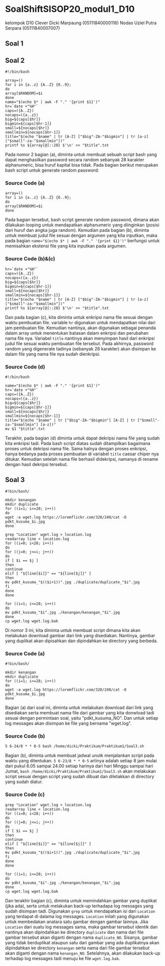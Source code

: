 # SoalShiftSISOP20_modul1_D10

kelompok D10
Clever Dicki Marpaung (05111840000116)
Nodas Uziel Putra Serpara (05111840007007)

## Soal 1

## Soal 2
```console
#!/bin/bash

array=()
for i in {a..z} {A..Z} {0..9};
do
array[$RANDOM]=$i
done
name="$(echo $* | awk -F "." '{print $1}')"
hr=`date +"%H"`
caps=({A..Z})
nocaps=({a..z})
big=${caps[$hr]}
bigmin=${caps[$hr-1]}
small=${nocaps[$hr]}
smallmin=${nocaps[$hr-1]}
title="$(echo "$name" | tr [A-Z] ["$big"-ZA-"$bigmin"] | tr [a-z] ["$small"-za-"$smallmin"])"
printf %s ${array[@]::28} $'\n' >> "$title".txt
```
Pada nomor 2 bagian (a), diminta untuk membuat sebuah script bash yang dapat menghasilkan password secara random sebanyak 28 karakter alphanumeric, bisa huruf kapital bisa tidak. Pada bagian berikut merupakan bash script untuk generate random password:
### Source Code (a)
```console
array=()
for i in {a..z} {A..Z} {0..9};
do
array[$RANDOM]=$i
done
```
Pada bagian tersebut, bash script generate random password, dimana akan dilakukan looping untuk mendapatkan alphanumeric yang diinginkan (posisi dari huruf dan angka juga random).
Kemudian pada bagian (b), diminta untuk membuat judul file sesuai dengan argumen yang kita inputkan, maka pada bagian ```name="$(echo $* | awk -F "." '{print $1}')"``` berfungsi untuk memisahkan ekstensi file yang kita inputkan pada argumen.
### Source Code (b)&(c)
```console
hr=`date +"%H"`
caps=({A..Z})
nocaps=({a..z})
big=${caps[$hr]}
bigmin=${caps[$hr-1]}
small=${nocaps[$hr]}
smallmin=${nocaps[$hr-1]}
title="$(echo "$name" | tr [A-Z] ["$big"-ZA-"$bigmin"] | tr [a-z] ["$small"-za-"$smallmin"])"
printf %s ${array[@]::28} $'\n' >> "$title".txt
```
Dan pada bagian (c), kita diminta untuk enkripsi nama file sesuai dengan waktu pembuatan file. variable ```hr``` digunakan untuk mendapatkan nilai dari jam pembuatan file. Kemudian nantinya, akan digunakan sebagai penanda dalam array untuk menentukan batasan dalam enkripsi dan perubahan nama file nya. Variabel ```title``` nantinya akan menyimpan hasil dari enkripsi judul file sesuai waktu pembuatan file tersebut. Pada akhirnya, password random yang digenerate tadinya (sebanyak 28 karakter) akan disimpan ke dalam file yang nama file nya sudah dienkripsi.
### Source Code (d)
```console
#!/bin/bash

name="$(echo $* | awk -F "." '{print $1}')"
hr=`date +"%H"`
caps=({A..Z})
nocaps=({a..z})
big=${caps[$hr]}
bigmin=${caps[$hr-1]}
small=${nocaps[$hr]}
smallmin=${nocaps[$hr-1]}
title="$(echo "$name" | tr ["$big"-ZA-"$bigmin"] [A-Z] | tr ["$small"-za-"$smallmin"] [a-z])"
mv $1 "$title".txt
```
Terakhir, pada bagian (d) diminta untuk dapat dekripsi nama file yang sudah kita enkripsi tadi. Pada bash script diatas sudah ditampilkan bagaimana proses untuk dekripsi nama file. Sama halnya dengan proses enkripsi, hanya bedanya pada proses pembuatan di variabel ```title``` caesar chiper nya ditukar. Kemudian setelah nama file berhasil didekripsi, namanya di rename dengan hasil dekripsi tersebut.

## Soal 3
```console
#!bin/bash/

mkdir kenangan
mkdir duplicate
for ((i=1; i<=28; i++))
do
wget -a wget.log https://loremflickr.com/320/240/cat -O pdkt_kusuma_$i.jpg
done

grep "Location" wget.log > location.log
readarray line < location.log
for ((i=0; i<28; i++))
do
for ((j=0; j<=i; j++))
do
if [ $i == $j ]
then
continue
elif [ "${line[$i]}" == "${line[$j]}" ]
then
mv pdkt_kusuma_"$(($i+1))".jpg ./duplicate/duplicate_"$i".jpg
fi
done
done

for ((i=1; i<=28; i++))
do
mv pdkt_kusuma_"$i".jpg ./kenangan/kenangan_"$i".jpg
done
cp wget.log wget.log.bak
```
Di nomor 3 ini, kita diminta untuk membuat script dimana kita akan melakukan download gambar dari link yang disediakan. Nantinya, gambar yang duplikat akan dipisahkan dan dipindahkan ke directory yang berbeda.
### Source Code (a)
```console
#!bin/bash/

mkdir kenangan
mkdir duplicate
for ((i=1; i<=28; i++))
do
wget -a wget.log https://loremflickr.com/320/240/cat -O pdkt_kusuma_$i.jpg
done
```
Bagian (a) dari soal ini, diminta untuk melakukan download dari link yang disediakan serta membuat nama file dari gambar yang kita donwload tadi sesuai dengan permintaan soal, yaitu "pdkt_kusuma_NO". Dan untuk setiap log messages akan disimpan ke file yang bernama "wget.log".
### Source Code (b)
```console
5 6-24/8 * * 0-5 bash /home/dicki/Praktikum/Praktikum1/Soal3.sh
```
Bagian (b), diminta untuk membuat jadwal unutk menjalankan script pada waktu yang ditentukan. ```5 6-23/8 * * 0-5``` artinya adalah setiap 8 jam mulai dari pukul 6.05 sampai 24.00 setiap harinya dari hari Minggu sampai hari Jumat, ```bash /home/dicki/Praktikum/Praktikum1/Soal3.sh``` akan melakukan script sesuai dengan script yang sudah dibuat dan diletakkan di directory yang sudah diatur.
### Source Code (c)
```console
grep "Location" wget.log > location.log
readarray line < location.log
for ((i=0; i<28; i++))
do
for ((j=0; j<=i; j++))
do
if [ $i == $j ]
then
continue
elif [ "${line[$i]}" == "${line[$j]}" ]
then
mv pdkt_kusuma_"$(($i+1))".jpg ./duplicate/duplicate_"$i".jpg
fi
done
done

for ((i=1; i<=28; i++))
do
mv pdkt_kusuma_"$i".jpg ./kenangan/kenangan_"$i".jpg
done
cp wget.log wget.log.bak
```
Dan terakhir bagian (c), diminta untuk memindahkan gambar yang duplikat (jika ada), serta untuk melakukan back-up terhadapa log messages yang sudah disimpan tadi. Digunakan ```grep``` untuk mendapatkan isi dari ```Location``` yang terdapat di dalama log messages. ```Location``` inilah yang digunakan untuk membedakan anatara satu gambar dengan gambar lainnya. Jika ```Location``` dari suatu log messages sama, maka gambar tersebut identik dan nantinya akan dipindahkan ke directory ```duplicate``` dan nama dari file gambar tersebut akan diganti dengan nama ```duplicate_NO```. Sisanya, gambar yang tidak berduplikat ataupun satu dari gambar yang ada duplikatnya akan dipindahkan ke directory ```kenangan``` serta nama dari file gambar tersebut akan diganti dengan nama ```kenangan_NO```. Setelahnya, akan dilakukan back-up terhadap log messages tadi menuju ke file ```wget.log.bak```.
